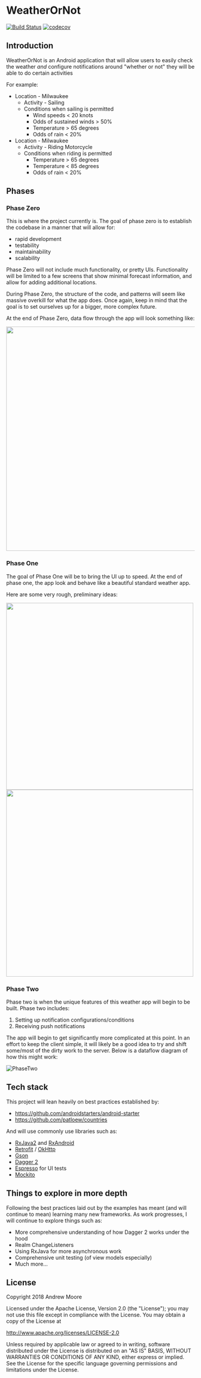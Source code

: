 # WeatherOrNot

[![Build Status](https://travis-ci.org/moorea/weather-or-not.svg?branch=master)](https://travis-ci.org/moorea/weather-or-not)
[![codecov](https://codecov.io/gh/moorea/weather-or-not/branch/master/graph/badge.svg)](https://codecov.io/gh/moorea/weather-or-not)

## Introduction
WeatherOrNot is an Android application that will allow users to easily check the weather _and_ 
configure notifications around "whether or not" they will be able to do certain activities

For example: 
* Location - Milwaukee 
    * Activity - Sailing
    * Conditions when sailing is permitted
        * Wind speeds < 20 knots
        * Odds of sustained winds > 50%
        * Temperature > 65 degrees
        * Odds of rain < 20%
* Location - Milwaukee 
    * Activity - Riding Motorcycle
    * Conditions when riding is permitted
        * Temperature > 65 degrees
        * Temperature < 85 degrees
        * Odds of rain < 20%
        
## Phases
### Phase Zero
This is where the project currently is. The goal of phase zero is to establish the codebase in a manner that will allow for:
* rapid development
* testability
* maintainability
* scalability

Phase Zero will not include much functionality, or pretty UIs. Functionality will be limited to a 
few screens that show minimal forecast information, and allow for adding additional locations.

During Phase Zero, the structure of the code, and patterns will seem like massive overkill for what the app does. 
Once again, keep in mind that the goal is to set ourselves up for a bigger, more complex future. 

At the end of Phase Zero, data flow through the app will look something like:

<img src="https://github.com/moorea/weather-or-not/blob/master/ReadMeImages/Phase%20Zero%20Dataflow.png" height="600">


### Phase One
The goal of Phase One will be to bring the UI up to speed. At the end of phase one, 
the app look and behave like a beautiful standard weather app. 

Here are some very rough, preliminary ideas:

<img src="https://github.com/moorea/weather-or-not/blob/master/ReadMeImages/Mockup%201.png" height="500">
<img src="https://github.com/moorea/weather-or-not/blob/master/ReadMeImages/Mockup%202.png" height="500">

### Phase Two 
Phase two is when the unique features of this weather app will begin to be built. Phase two includes:
1) Setting up notification configurations/conditions
2) Receiving push notifications

The app will begin to get significantly more complicated at this point. In an effort to keep the client simple,
it will likely be a good idea to try and shift some/most of the dirty work to the server. Below is a dataflow diagram 
of how this might work:

![PhaseTwo](https://github.com/moorea/weather-or-not/blob/master/ReadMeImages/Phase%20Two%20Dataflow.png)

## Tech stack
This project will lean heavily on best practices established by: 
- https://github.com/androidstarters/android-starter
- https://github.com/patloew/countries


And will use commonly use libraries such as:
- [RxJava2](https://github.com/ReactiveX/RxJava) and [RxAndroid](https://github.com/ReactiveX/RxAndroid)
- [Retrofit](http://square.github.io/retrofit/) / [OkHttp](http://square.github.io/okhttp/)
- [Gson](https://github.com/google/gson)
- [Dagger 2](http://google.github.io/dagger/)
- [Espresso](https://google.github.io/android-testing-support-library/) for UI tests
- [Mockito](http://mockito.org/)


## Things to explore in more depth
Following the best practices laid out by the examples has meant (and will continue to mean) learning
many new frameworks. As work progresses, I will continue to explore things such as:

* More comprehensive understanding of how Dagger 2 works under the hood
* Realm ChangeListeners
* Using RxJava for more asynchronous work
* Comprehensive unit testing (of view models especially)
* Much more...

## License

Copyright 2018 Andrew Moore

Licensed under the Apache License, Version 2.0 (the "License");
you may not use this file except in compliance with the License.
You may obtain a copy of the License at

   http://www.apache.org/licenses/LICENSE-2.0

Unless required by applicable law or agreed to in writing, software
distributed under the License is distributed on an "AS IS" BASIS,
WITHOUT WARRANTIES OR CONDITIONS OF ANY KIND, either express or implied.
See the License for the specific language governing permissions and
limitations under the License.
